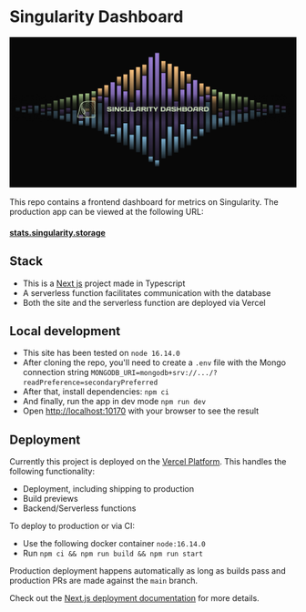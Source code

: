 # Singularity Dashboard

![Singularity metrics dashboard graph image](public/images/open-graph.png)

This repo contains a frontend dashboard for metrics on Singularity. The production app can be viewed at the following URL:

#### [stats.singularity.storage](https://stats.singularity.storage)

## Stack

- This is a [Next js](https://nextjs.org) project made in Typescript
- A serverless function facilitates communication with the database
- Both the site and the serverless function are deployed via Vercel

## Local development

- This site has been tested on `node 16.14.0`
- After cloning the repo, you'll need to create a `.env` file with the Mongo connection string `MONGODB_URI=mongodb+srv://.../?readPreference=secondaryPreferred`
- After that, install dependencies: `npm ci`
- And finally, run the app in dev mode `npm run dev`
- Open [http://localhost:10170](http://localhost:10170) with your browser to see the result

## Deployment

Currently this project is deployed on the [Vercel Platform](https://vercel.com/new). This handles the following functionality:

- Deployment, including shipping to production
- Build previews
- Backend/Serverless functions

To deploy to production or via CI:

- Use the following docker container `node:16.14.0`
- Run `npm ci && npm run build && npm run start`

Production deployment happens automatically as long as builds pass and production PRs are made against the `main` branch.

Check out the [Next.js deployment documentation](https://nextjs.org/docs/deployment) for more details.
